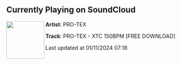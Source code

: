 ## Currently Playing on SoundCloud

[<img align="left" width="100" src="https://i1.sndcdn.com/artworks-OJy8rpGzMOuIGHAM-svPitw-t500x500.jpg">](https://soundcloud.com/pro-tex-beats/pro-tex-xtc-150bpm)

**Artist**: PRO-TEX 

**Track**: PRO-TEX - XTC 150BPM [FREE DOWNLOAD]

Last updated at 01/11/2024 07:18
